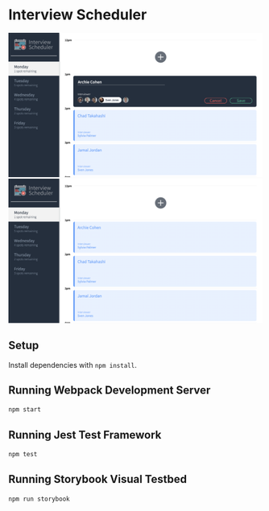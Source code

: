 # Interview Scheduler
!["Appointment Show"](docs/appointment-form.png)
!["Appointment Form"](docs/appointment-show.png)

## Setup

Install dependencies with `npm install`.

## Running Webpack Development Server

```sh
npm start
```

## Running Jest Test Framework

```sh
npm test
```

## Running Storybook Visual Testbed

```sh
npm run storybook
```
